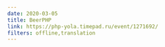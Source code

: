 ```yaml
---
date: 2020-03-05
title: BeerPHP
link: https://php-yola.timepad.ru/event/1271692/
filters: offline,translation
---
```

